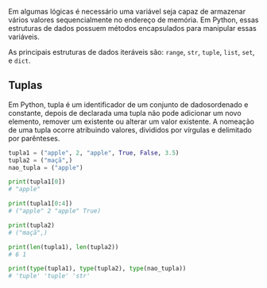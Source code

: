 Em algumas lógicas é necessário uma variável seja capaz de armazenar vários valores sequencialmente no endereço de memória. Em Python, essas estruturas de dados possuem métodos encapsulados
para manipular essas variáveis.

As principais estruturas de dados iteráveis são: `range`, `str`, `tuple`, `list`, `set`, e `dict`.

## Tuplas
Em Python, tupla é um identificador de um conjunto de dadosordenado e constante, depois de declarada uma tupla não pode adicionar um novo elemento, remover um existente ou alterar um valor existente. A nomeação de uma tupla ocorre atribuindo valores, divididos por vírgulas e delimitado por parênteses.

```py
tupla1 = ("apple", 2, "apple", True, False, 3.5)
tupla2 = ("maçã",)
nao_tupla = ("apple")

print(tupla1[0])
# "apple"

print(tupla1[0:4])  
# ("apple" 2 "apple" True)

print(tupla2)   
# ("maçã",)

print(len(tupla1), len(tupla2)) 
# 6 1

print(type(tupla1), type(tupla2), type(nao_tupla))
# 'tuple' 'tuple' 'str'
```
